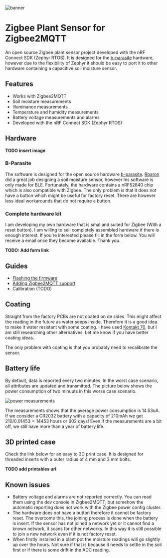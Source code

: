 ![banner](https://github.com/stanvn/zigbee-plant-sensor/blob/main/docs/images/zps-banner.png)

# Zigbee Plant Sensor for Zigbee2MQTT
An open source Zigbee plant sensor project developed with the nRF Connect SDK (Zephyr RTOS). It is designed for the [b-parasite](https://github.com/rbaron/b-parasite) hardware, however due to the flexibility of Zephyr it should be easy to port it to other hardware containing a capacitive soil moisture sensor.

## Features
- Works with Zigbee2MQTT
- Soil moisture measurements
- Illuminance measurements
- Temperature and humidity measurements  
- Battery voltage measurements and alarms 
- Developed with the nRF Connect SDK (Zephyr RTOS)

## Hardware
**TODO insert image**

### B-Parasite
The software is designed for the open source hardware [b-parasite](https://github.com/rbaron/b-parasite). [Rbaron](https://github.com/rbaron) did a great job designing a soil moisture sensor, however his software is only made for BLE. Fortunately, the hardware contains a nRF52840 chip which is also compatible with Zigbee. The only problem is that it does not have a button which might be useful for factory reset. There are however less ideal workarounds that do not require a button. 

### Complete hardware kit
I am developing my own hardware that is smal and suited for Zigbee (With a reset button). I am willing to sell completely assembled hardware if there is enough interest. If you're interested please fill in the form below. You will receive a email once they become available. Thank you.

**TODO: Add form link**

## Guides
- [Flashing the firmware](https://github.com/stanvn/zigbee-plant-sensor/blob/main/docs/firmware-flashing.md)
- [Adding Zigbee2MQTT support](https://github.com/stanvn/zigbee-plant-sensor/blob/main/docs/zigbee2mqtt.md#L12)
- Calibration (TODO)

## Coating
Straight from the factory PCBs are not coated on de sides. This might affect the reading in the future as water seeps inside. Therefore it is a good idea to make it water resistant with some coating. I have used [Kontakt 70](https://www.amazon.de/-/nl/dp/B000YIW7GS/ref=sr_1_4?__mk_nl_NL=ÅMÅŽÕÑ&crid=R4U07V394JKJ&keywords=kontakt+70&qid=1666814358&qu=eyJxc2MiOiIxLjk4IiwicXNhIjoiMS44MyIsInFzcCI6IjEuODgifQ%3D%3D&sprefix=kontakt+70%2Caps%2C66&sr=8-4), but I am still researching other alternatives. Let me know if you have better coating ideas.

The only problem with coating is that you probably need to recalibrate the sensor.

## Battery life
By default, data is reported every two minutes. In the worst case scenario, all attributes are updated and transmitted. The picture below shows the power consumption of two minuuts in this worse case scenario.

![power measurements](https://github.com/stanvn/zigbee-plant-sensor/blob/main/docs/images/power_measurements.png)

The measurements shows that the average power consumption is $14.53\text{uA}$. If we consider a CR2032 battery with a capacity of $210\text{mAh}$ we get $210/0.01453 = 14453$ hours or $602$ days! Even if the measurements are a bit off, we still have more than a year of battery life. 

## 3D printed case
Check the link below for an easy to 3D print case. It is designed for threaded inserts with a outer radius of 4 mm and 3 mm bolts.

**TODO add printables url**

## Known issues
- Battery voltage and alarms are not reported correctly. You can read them using the dev console in Zigbee2MQTT, but somehow the automatic reporting does not work with the Zigbee power config cluster.
- The hardware does not have a button therefore it cannot be factory reset. The overcome this, the joining process is done when the battery is insert. If the sensor has not joined a network yet or it cannot find a known network, it scans for other networks. In this way it is still possible to join a new network even if it is not factory reset.
- When firstly installed in a plant pot the moisture readings will go slightly up over the hours. Not sure if that is because it needs to settle in the soil first or if there is some drift in the ADC reading.
